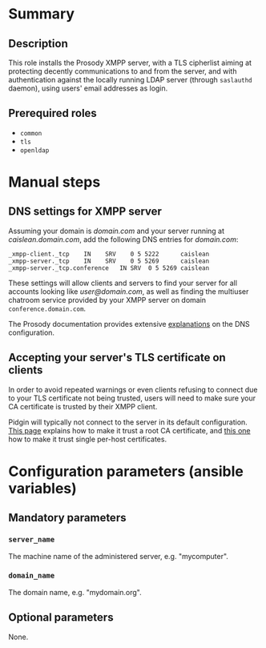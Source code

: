 # Summary

## Description

This role installs the Prosody XMPP server, with a TLS cipherlist aiming at
protecting decently communications to and from the server, and with
authentication against the locally running LDAP server (through `saslauthd`
daemon), using users' email addresses as login.

## Prerequired roles

- `common`
- `tls`
- `openldap`

# Manual steps

## DNS settings for XMPP server

Assuming your domain is _domain.com_ and your server running at
_caislean.domain.com_, add the following DNS entries for _domain.com_:

    _xmpp-client._tcp    IN    SRV    0 5 5222      caislean
    _xmpp-server._tcp    IN    SRV    0 5 5269      caislean
    _xmpp-server._tcp.conference   IN SRV  0 5 5269 caislean

These settings will allow clients and servers to find your server for all
accounts looking like _user@domain.com_, as well as finding the multiuser
chatroom service provided by your XMPP server on domain `conference.domain.com`.

The Prosody documentation provides extensive
[explanations](https://prosody.im/doc/dns) on the DNS configuration.

## Accepting your server's TLS certificate on clients

In order to avoid repeated warnings or even clients refusing to connect due to
your TLS certificate not being trusted, users will need to make sure your CA
certificate is trusted by their XMPP client.

Pidgin will typically not connect to the server in its default configuration.
[This page](http://cl0secall.net/post/425) explains how to make it trust a root
CA certificate, and [this
one](http://www.maketecheasier.com/having-pidgin-ssl-certificate-error-heres-the-fix/)
how to make it trust single per-host certificates.

# Configuration parameters (ansible variables)

## Mandatory parameters

### `server_name`

The machine name of the administered server, e.g. "mycomputer".

### `domain_name`

The domain name, e.g. "mydomain.org".

## Optional parameters

None.

